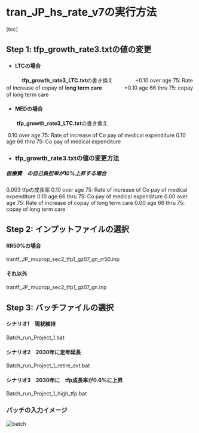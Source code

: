 # tran_JP_hs_rate_v7の実行方法

[toc]



## Step 1:  tfp_growth_rate3.txtの値の変更

- #### LTCの場合

　　　**tfp_growth_rate3_LTC.txt**の書き換え
　　　　+0.10    over age 75: Rate of increase of copay of **long term care**
　　　　+0.10    age 66 thru 75: copay of long term care

- #### MEDの場合

　　**tfp_growth_rate3_LTC.txt**の書き換え

​          0.10    over age 75: Rate of increase of Co pay of medical expenditure 
​         0.10    age 66 thru 75: Co pay of medical expenditure

- ### tfp_growth_rate3.txtの値の変更方法

##### 医療費　の自己負担率が10%上昇する場合　

0.003  tfpの成長率
0.10    over age 75: Rate of increase of Co pay of medical expenditure
0.10    age 66 thru 75: Co pay of medical expenditure
0.00    over age 75: Rate of increase of copay of long term care
0.00    age 66 thru 75: copay of long term care



## Step 2: インプットファイルの選択

#### RR50%の場合

trantf_JP_muprop_sec2_tfp1_gz07_gn_rr50.inp

#### それ以外

trantf_JP_muprop_sec2_tfp1_gz07_gn.inp



## Step 3: バッチファイルの選択

#### シナリオ1　現状維持

Batch_run_Project_1.bat

#### シナリオ2　2030年に定年延長

Batch_run_Project_1_retire_ext.bat

#### シナリオ3　2030年に　tfp成長率が0.6%に上昇

Batch_run_Project_1_high_tfp.bat




### バッチの入力イメージ



![batch](C:\Users\iiboshi\Downloads\batch.png)











